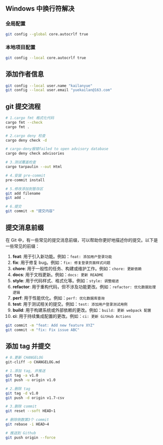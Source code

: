 
## Windows 中换行符解决
### 全局配置
```sh
git config --global core.autocrlf true
```

### 本地项目配置
```sh
git config --local core.autocrlf true
```
## 添加作者信息
```sh
git config --local user.name "kailanyue"
git config --local user.email "yuekailan@163.com"
```

## git 提交流程
```sh
# 1.cargo fmt 格式化代码
cargo fmt --check
cargo fmt .

# 2.cargo deny 检查
cargo deny check -d

# cargo-deny报错failed to open advisory database
cargo deny check advisories

# 3.测试覆盖检查
cargo tarpaulin --out Html

# 4.安装 pre-commit
pre-commit install

# 5.修改添加到暂存区
git add filename
git add .

# 6.提交
git commit -m "提交内容"
```

## 提交消息前缀
在 Git 中，有一些常见的提交消息前缀，可以帮助你更好地描述你的提交。以下是一些常见的前缀：

1. **feat**: 用于引入新功能。例如：`feat: 添加用户登录功能`
2. **fix**: 用于修复 bug。例如：`fix: 修复登录页面样式问题`
3. **chore**: 用于一般性的任务、构建或维护工作。例如：`chore: 更新依赖`
4. **docs**: 用于文档更新。例如：`docs: 更新 README`
5. **style**: 用于代码样式、格式化等。例如：`style: 调整缩进`
6. **refactor**: 用于重构代码，但不涉及功能更改。例如：`refactor: 优化数据处理逻辑`
7. **perf**: 用于性能优化。例如：`perf: 优化数据库查询`
8. **test**: 用于测试相关的提交。例如：`test: 添加用户登录测试用例`
9. **build**: 用于构建系统或外部依赖的更改。例如：`build: 更新 webpack 配置`
10. **ci**: 用于持续集成配置的更改。例如：`ci: 更新 GitHub Actions`


```sh
git commit -m "feat: Add new feature XYZ"
git commit -m "fix: Fix issue ABC"
```

## 添加 tag 并提交
```sh
# 0.更新 CHANGELOG
git-cliff -o CHANGELOG.md

# 1.添加 tag, 并推送
git tag -a v1.0
git push -u origin v1.0

# 2.删除 tag
git tag -d v1.0
git push -d origin v1.7-csv

# 3.删除 commit
git reset --soft HEAD~1

# 删除倒数第3个 commit
git rebase -i HEAD~4

# 推送到 Github
git push origin --force
```
